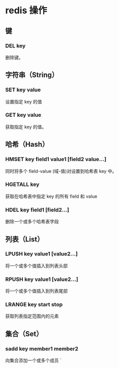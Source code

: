 # redis 操作

## 键

### DEL key

删除键。

## 字符串（String）

### SET key value

设置指定 key 的值

### GET key value

获取指定 key 的值。

## 哈希（Hash）

### HMSET key field1 value1 [field2 value...]

同时将多个 field-value (域-值)对设置到哈希表 key 中。

### HGETALL key

获取在哈希表中指定 key 的所有 field 和 value

### HDEL key field1 [field2...]

删除一个或多个哈希表字段

## 列表（List）

### LPUSH key value1 [value2...]

将一个或多个值插入到列表头部

### RPUSH key value1 [value2...]

将一个或多个值插入到列表尾部

### LRANGE key start stop

获取列表指定范围内的元素

## 集合（Set）

### sadd key member1 member2

向集合添加一个或多个成员
`
